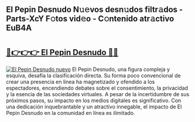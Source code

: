 ## El Pepin Desnudo N𝚞𝚎vos desn𝚞dos filtr𝚊dos - Parts-XcY F𝚘tos vid𝚎o - C𝚘ntenido atr𝚊ctivo EuB4A

# <h2><a href="http://mbci2q.tromn.icu/?c=El+Pepin+Desnudo">🔗👉👉👉 El Pepin Desnudo 🔗🔗</a></h2>

[![El Pepin Desnudo nuevo](https://i.imgur.com/pEAQMta.gif)](http://mbci2q.tromn.icu/?c=El+Pepin+Desnudo)
El Pepin Desnudo, una figura compleja y esquiva, desafía la clasificación directa. Su forma poco convencional de crear una presencia en línea ha magnetizado y ofendido a los espectadores, encendiendo debates sobre el consentimiento, la privacidad y la esencia de las sociedades virtuales. A pesar de la incertidumbre de sus próximos pasos, su impacto en los medios digitales es significativo. Con una dedicación inquebrantable y un atractivo innegable, el impacto de El Pepin Desnudo en la comunidad en línea es ilimitado.
